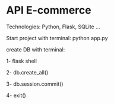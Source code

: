 <h1>API E-commerce</h1>

Technologies: Python, Flask, SQLite ...

Start project with terminal: python app.py

create DB with terminal:

1- flask shell

2- db.create_all()

3- db.session.commit()

4- exit()

